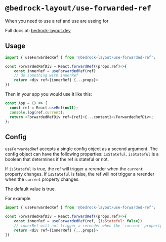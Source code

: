 # `@bedrock-layout/use-forwarded-ref`

When you need to use a ref and use are useing for

Full docs at: [bedrock-layout.dev](https://bedrock-layout.dev/)

## Usage

```javascript
import { useForwardedRef } from '@bedrock-layout/use-forwarded-ref';

const ForwardedRefDiv = React.forwardRef((props,ref)=>{
    const innerRef = useForwardedRef(ref)
    // do something with innerRef
    return <div ref={innerRef} {...props}>
})
```

Then in your app you would use it like this:

```javascript
const App = () => {
  const ref = React.useRef(null);
  console.log(ref.current);
  return <ForwardedRefDiv ref={ref}>{...content}</ForwardedRefDiv>;
};
```

## Config

`useForwardedRef` accepts a single config object as a second argument. The config object can have the following properties: `isStateful`. `isStateful` is a boolean that determines if the ref is stateful or not.

If `isStateful` is true, the ref will trigger a rerender when the `current` property changes. If `isStateful` is false, the ref will not trigger a rerender when the `current` property changes.

The default value is true.

For example:

```javascript
import { useForwardedRef } from '@bedrock-layout/use-forwarded-ref';

const ForwardedRefDiv = React.forwardRef((props,ref)=>{
    const innerRef = useForwardedRef(ref, {isStateful: false})
    // innerRef will not trigger a rerender when the `current` property changes
    return <div ref={innerRef} {...props}>
})
```
